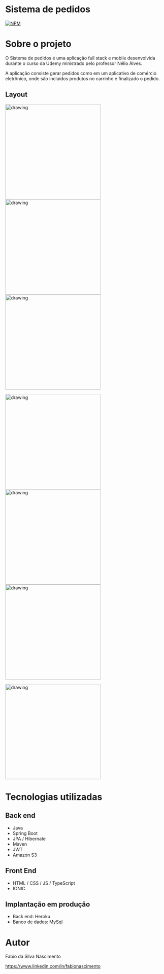 # Sistema de pedidos
[![NPM](https://img.shields.io/npm/l/react)](https://github.com/fabiosnascimento/curso-spring-ionic-frontend/blob/master/LICENSE) 

# Sobre o projeto

O Sistema de pedidos é uma aplicação full stack e mobile desenvolvida durante o curso da Udemy ministrado pelo professor Nélio Alves.

A aplicação consiste gerar pedidos como em um aplicativo de comércio eletrônico, onde são incluídos produtos no carrinho e finalizado o pedido.

## Layout

<img src=https://github.com/fabiosnascimento/assets/blob/master/ionic1.png alt="drawing" width="300"/> <img src=https://github.com/fabiosnascimento/assets/blob/master/ionic2.png alt="drawing" width="300"/> <img src=https://github.com/fabiosnascimento/assets/blob/master/ionic3.png alt="drawing" width="300"/> 

<img src=https://github.com/fabiosnascimento/assets/blob/master/ionic4.png alt="drawing" width="300"/> <img src=https://github.com/fabiosnascimento/assets/blob/master/ionic8.png alt="drawing" width="300"/> <img src=https://github.com/fabiosnascimento/assets/blob/master/ionic6.png alt="drawing" width="300"/>

<img src=https://github.com/fabiosnascimento/assets/blob/master/ionic7.png alt="drawing" width="300"/>

# Tecnologias utilizadas
## Back end
- Java
- Spring Boot
- JPA / Hibernate
- Maven
- JWT
- Amazon S3

## Front End
- HTML / CSS / JS / TypeScript
- IONIC

## Implantação em produção
- Back end: Heroku
- Banco de dados: MySql



# Autor

Fabio da Silva Nascimento

https://www.linkedin.com/in/fabionascimento

